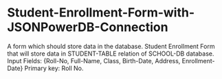 # Student-Enrollment-Form-with-JSONPowerDB-Connection
 A form which should store data in the database. Student Enrollment Form that will store data in STUDENT-TABLE relation of SCHOOL-DB database.  Input Fields: {Roll-No, Full-Name, Class, Birth-Date, Address, Enrollment-Date}  Primary key: Roll No.
